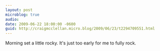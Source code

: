 ```yaml
---
layout: post
microblog: true
audio: 
date: 2009-06-22 18:00:00 -0600
guid: http://craigmcclellan.micro.blog/2009/06/23/t2294709551.html
---
```

Morning set a little rocky. It's just too early for me to fully rock.
